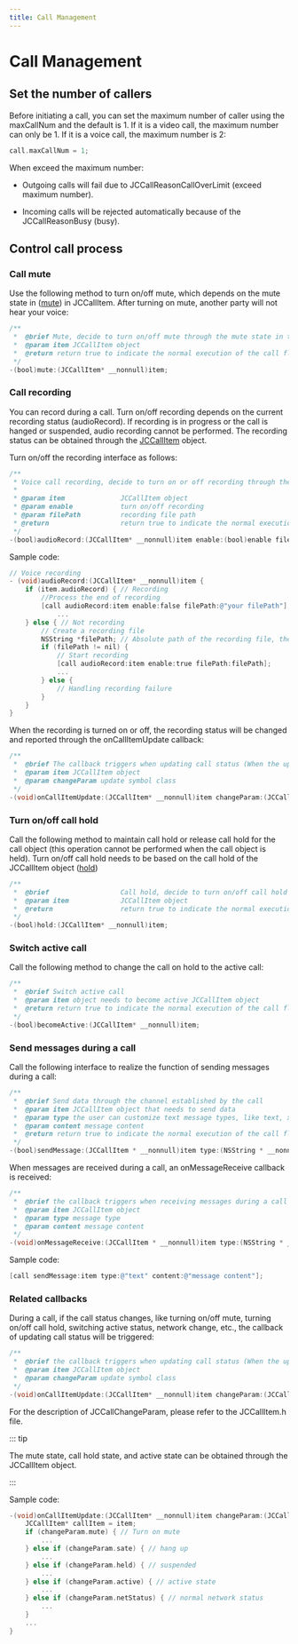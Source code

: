 ```yaml
---
title: Call Management
---
```

# Call Management

## Set the number of callers

Before initiating a call, you can set the maximum number of caller using
the maxCallNum and the default is 1. If it is a video call, the maximum
number can only be 1. If it is a voice call, the maximum number is 2:

``````objectivec
call.maxCallNum = 1;
``````

When exceed the maximum number:

- Outgoing calls will fail due to JCCallReasonCallOverLimit (exceed
    maximum number).

- Incoming calls will be rejected automatically because of the
    JCCallReasonBusy (busy).

## Control call process

### Call mute

Use the following method to turn on/off mute, which depends on the mute
state in
([mute](https://developer.juphoon.com/portal/reference/V2.1/ios/Classes/JCCallItem.html#//api/name/mute:))
in JCCallItem. After turning on mute, another party will not hear your
voice:

``````objectivec
/**
 *  @brief Mute, decide to turn on/off mute through the mute state in the JCCallItem object
 *  @param item JCCallItem object
 *  @return return true to indicate the normal execution of the call flow, and false to indicate call failed
 */
-(bool)mute:(JCCallItem* __nonnull)item;
``````

### Call recording

You can record during a call. Turn on/off recording depends on the
current recording status (audioRecord). If recording is in progress or
the call is hanged or suspended, audio recording cannot be performed.
The recording status can be obtained through the
[JCCallItem](https://developer.juphoon.com/portal/reference/V2.1/ios/Classes/JCCallItem.html)
object.

Turn on/off the recording interface as follows:

``````objectivec
/**
 * Voice call recording, decide to turn on or off recording through the audioRecord state in the JCCallItem object
 *
 * @param item              JCCallItem object
 * @param enable            turn on/off recording
 * @param filePath          recording file path
 * @return                  return true to indicate the normal execution of the call flow, and false to indicate call failed
 */
-(bool)audioRecord:(JCCallItem* __nonnull)item enable:(bool)enable filePath:(NSString* __nullable)filePath;
``````

Sample code:

``````objectivec
// Voice recording
- (void)audioRecord:(JCCallItem* __nonnull)item {
    if (item.audioRecord) { // Recording
        //Process the end of recording
        [call audioRecord:item enable:false filePath:@"your filePath"];
            ...
    } else { // Not recording
        // Create a recording file
        NSString *filePath; // Absolute path of the recording file, the SDK will automatically create the recording file
        if (filePath != nil) {
            // Start recording
            [call audioRecord:item enable:true filePath:filePath];
            ...
        } else {
            // Handling recording failure
        }
    }
}
``````

When the recording is turned on or off, the recording status will be
changed and reported through the onCallItemUpdate callback:

``````objectivec
/**
 *  @brief The callback triggers when updating call status (When the upper layer receives this callback, you can obtain all the information and status of the call according to the JCCallItem object, thereby updating the call-related UI)
 *  @param item JCCallItem object
 *  @param changeParam update symbol class
 */
-(void)onCallItemUpdate:(JCCallItem* __nonnull)item changeParam:(JCCallChangeParam * __nullable)changeParam;
``````


### Turn on/off call hold

Call the following method to maintain call hold or release call hold for
the call object (this operation cannot be performed when the call object
is held). Turn on/off call hold needs to be based on the call hold of
the JCCallItem object
([hold](http://developer.juphoon.com/portal/reference/ios/Classes/JCCallItem.html#//api/name/hold))

``````objectivec
/**
 *  @brief                  Call hold, decide to turn on/off call hold through the call hold state in the JCCallItem object
 *  @param item             JCCallItem object
 *  @return                 return true to indicate the normal execution of the call flow, and false to indicate call failed
 */
-(bool)hold:(JCCallItem* __nonnull)item;
``````

### Switch active call

Call the following method to change the call on hold to the active call:

``````objectivec
/**
 *  @brief Switch active call
 *  @param item object needs to become active JCCallItem object
 *  @return return true to indicate the normal execution of the call flow, and false to indicate call failed
 */
-(bool)becomeActive:(JCCallItem* __nonnull)item;
``````


### Send messages during a call

Call the following interface to realize the function of sending messages
during a call:

``````objectivec
/**
 *  @brief Send data through the channel established by the call
 *  @param item JCCallItem object that needs to send data
 *  @param type the user can customize text message types, like text, xml, etc.
 *  @param content message content
 *  @return return true to indicate the normal execution of the call flow, and false to indicate call failed
 */
-(bool)sendMessage:(JCCallItem * __nonnull)item type:(NSString * __nonnull)type content:(NSString * __nonnull)content;
``````

When messages are received during a call, an onMessageReceive callback
is received:

``````objectivec
/**
 *  @brief the callback triggers when receiving messages during a call
 *  @param item JCCallItem object
 *  @param type message type
 *  @param content message content
 */
-(void)onMessageReceive:(JCCallItem * __nonnull)item type:(NSString * __nonnull)type content:(NSString * __nonnull)content;
``````

Sample code:

``````objectivec
[call sendMessage:item type:@"text" content:@"message content"];
``````


### Related callbacks

During a call, if the call status changes, like turning on/off mute,
turning on/off call hold, switching active status, network change, etc.,
the callback of updating call status will be triggered:

``````objectivec
/**
 *  @brief the callback triggers when updating call status (When the upper layer receives this callback, you can obtain all the information and status of the call according to the JCCallItem object, thereby updating the call-related UI)
 *  @param item JCCallItem object
 *  @param changeParam update symbol class
 */
-(void)onCallItemUpdate:(JCCallItem* __nonnull)item changeParam:(JCCallChangeParam * __nullable)changeParam;
``````

For the description of JCCallChangeParam, please refer to the
JCCallItem.h file.

::: tip

The mute state, call hold state, and active state can be obtained
through the JCCallItem object.

:::

Sample code:

``````objectivec
-(void)onCallItemUpdate:(JCCallItem* __nonnull)item changeParam:(JCCallChangeParam * __nullable)changeParam {
    JCCallItem* callItem = item;
    if (changeParam.mute) { // Turn on mute
        ...
    } else if (changeParam.sate) { // hang up
        ...
    } else if (changeParam.held) { // suspended
        ...
    } else if (changeParam.active) { // active state
        ...
    } else if (changeParam.netStatus) { // normal network status
        ...
    }
    ...
}
``````

